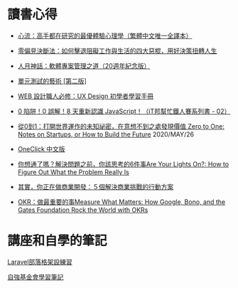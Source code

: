 # 讀書心得
- [心流：高手都在研究的最優體驗心理學（繁體中文唯一全譯本）](https://github.com/MrBearTW/somewhere/blob/master/book/Flow.md)

- [零偏見決斷法：如何擊退阻礙工作與生活的四大惡棍，用好決策扭轉人生](https://github.com/MrBearTW/somewhere/blob/master/book/Decisive_HowToMakeBetterChoicesInLifeAndWork.md)

- [人月神話：軟體專案管理之道（20週年紀念版）](https://github.com/MrBearTW/somewhere/blob/master/book/TheMythical_ManMonth.md)

- [單元測試的藝術 [第二版]](https://github.com/MrBearTW/somewhere/blob/master/book/TheArtOfUnitTesting.md)

- [WEB 設計職人必修：UX Design 初學者學習手冊](https://github.com/MrBearTW/somewhere/blob/master/book/WEB_UX.md)

- [0 陷阱！0 誤解！8 天重新認識 JavaScript！（iT邦幫忙鐵人賽系列書 - 02）](https://github.com/MrBearTW/somewhere/blob/master/book/8DaysJavascript.md)

- [從0到1：打開世界運作的未知祕密，在意想不到之處發現價值 Zero to One: Notes on Startups, or How to Build the Future](https://github.com/MrBearTW/somewhere/blob/master/book/OneClick.md) 2020/MAY/26

- [OneClick 中文版](https://github.com/MrBearTW/somewhere/blob/master/book/OneClick.md)

- [你想通了嗎？解決問題之前，你該思考的6件事Are Your Lights On?: How to Figure Out What the Problem Really Is](https://github.com/MrBearTW/somewhere/blob/master/book/AreYourLightsOn.md)

- [其實，你正在做商業開發：５個解決商業挑戰的行動方案](https://github.com/MrBearTW/somewhere/blob/master/book/BusinessDevelopmentByGipi.md)

- [OKR：做最重要的事Measure What Matters: How Google, Bono, and the Gates Foundation Rock the World with OKRs](https://github.com/MrBearTW/somewhere/blob/master/book/MeasureWhatMatters.md)

# 講座和自學的筆記  
  
[Laravel部落格架設練習](https://github.com/MrBearTW/somewhere/tree/master/laravel/blog)

[自強基金會學習筆記](https://github.com/MrBearTW/TCFST)
